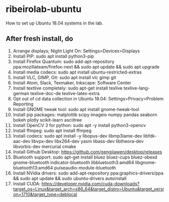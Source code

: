 # ribeirolab-ubuntu
How to set up Ubuntu 18.04 systems in the lab.

## After fresh install, do

1. Arrange displays; Night Light On: Settings>Devices>Displays
2. Install PIP: sudo apt install python3-pip
3. Install Firefox Quantum: sudo add-apt-repository ppa:mozillateam/firefox-next && sudo apt update && sudo apt upgrade 
4. Install media codecs: sudo apt install ubuntu-restricted-extras
5. Install VLC, GIMP, Git: sudo apt install vlc gimp git
6. Install Atom, Slack, Texmaker, Inkscape: Software Center
7. Install textlive completely: sudo apt-get install texlive texlive-lang-german texlive-doc-de texlive-latex-extra 
8. Opt out of cd data collection in Ubuntu 18.04: Settings>Privacy>Problem Reporting
9. Install GNOME tweak tool: sudo apt install gnome-tweak-tool
10. Install pip packages: matplotlib scipy imageio numpy pandas seaborn bokeh plotly scikit-learn asciitree
11. Install OpenCV 3 for python: sudo apt -y install python3-opencv
12. Install ffmpeg: sudo apt install ffmpeg
13. Install codecs: sudo apt install -y libopus-dev libmp3lame-dev libfdk-aac-dev libvpx-dev libx264-dev yasm libass-dev libtheora-dev libvorbis-dev mercurial cmake
14. Install Github Desktop: https://github.com/gengjiawen/desktop/releases
15. Bluetooth support: sudo apt-get install bluez bluez-cups bluez-obexd gnome-bluetooth indicator-bluetooth libbluetooth3:amd64 libgnome-bluetooth13:amd64 pulseaudio-module-bluetooth 
16. Install NVidia drivers: sudo add-apt-repository ppa:graphics-drivers/ppa && sudo apt update && sudo ubuntu-drivers autoinstall
17. Install CUDA: https://developer.nvidia.com/cuda-downloads?target_os=Linux&target_arch=x86_64&target_distro=Ubuntu&target_version=1710&target_type=deblocal


